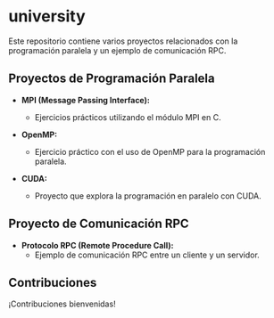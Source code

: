 # university

Este repositorio contiene varios proyectos relacionados con la programación paralela y un ejemplo de comunicación RPC.

## Proyectos de Programación Paralela

- **MPI (Message Passing Interface):**
  - Ejercicios prácticos utilizando el módulo MPI en C.

- **OpenMP:**
  - Ejercicio práctico con el uso de OpenMP para la programación paralela.

- **CUDA:**
  - Proyecto que explora la programación en paralelo con CUDA.

## Proyecto de Comunicación RPC

- **Protocolo RPC (Remote Procedure Call):**
  - Ejemplo de comunicación RPC entre un cliente y un servidor.

## Contribuciones
¡Contribuciones bienvenidas!

